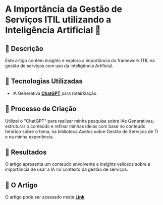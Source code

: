 # A Importância da Gestão de Serviços ITIL utilizando a Inteligência Artificial 🌌

## 📒 Descrição
Este artigo contém insights e explora a importância do framework ITIL na gestão de serviços com uso da Inteligência Artificial.

## 🤖 Tecnologias Utilizadas
- IA Generativa **[ChatGPT](https://chat.openai.com)** para roteirização.


## 🧐 Processo de Criação
Utilizei o "ChatGPT" para realizar minha pesquisa sobre IAs Generativas, estruturar o conteúdo e refinar minhas ideias com base no conteúdo terórico sobre o tema, na biblioteca Axelos sobre Gestão de Serviços de TI e na minha experiência.

## 🚀 Resultados
O artigo apresenta um conteúdo envolvente e insights valiosos sobre a importância de usar a IA no contexto da gestão de serviços.

## 💭 O Artigo
O artigo pode ser acessado neste **[Link](https://github.com/saraiva-erick/dio-lab--natty-or-not/blob/65019039d56210c53dbd214b4e1cb64ce5eeb4b2/artigos/A_Import%C3%A2ncia_Gestoo_Servicos_TI_com_uso_IA_pt.pdf)**

